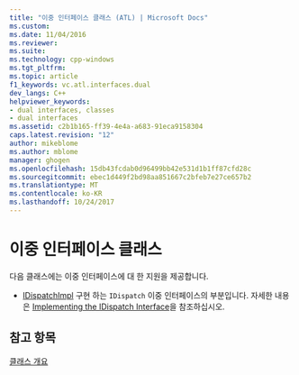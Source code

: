 ```yaml
---
title: "이중 인터페이스 클래스 (ATL) | Microsoft Docs"
ms.custom: 
ms.date: 11/04/2016
ms.reviewer: 
ms.suite: 
ms.technology: cpp-windows
ms.tgt_pltfrm: 
ms.topic: article
f1_keywords: vc.atl.interfaces.dual
dev_langs: C++
helpviewer_keywords:
- dual interfaces, classes
- dual interfaces
ms.assetid: c2b1b165-ff39-4e4a-a683-91eca9158304
caps.latest.revision: "12"
author: mikeblome
ms.author: mblome
manager: ghogen
ms.openlocfilehash: 15db43fcdab0d96499bb42e531d1b1ff87cfd28c
ms.sourcegitcommit: ebec1d449f2bd98aa851667c2bfeb7e27ce657b2
ms.translationtype: MT
ms.contentlocale: ko-KR
ms.lasthandoff: 10/24/2017
---
```

# <a name="dual-interfaces-classes"></a>이중 인터페이스 클래스
다음 클래스에는 이중 인터페이스에 대 한 지원을 제공합니다.  
  
-   [IDispatchImpl](../atl/reference/idispatchimpl-class.md) 구현 하는 `IDispatch` 이중 인터페이스의 부분입니다. 자세한 내용은 [Implementing the IDispatch Interface](http://msdn.microsoft.com/en-us/0e171f7f-0022-4e9b-ac8e-98192828e945)을 참조하십시오.  
  
## <a name="see-also"></a>참고 항목  
 [클래스 개요](../atl/atl-class-overview.md)

